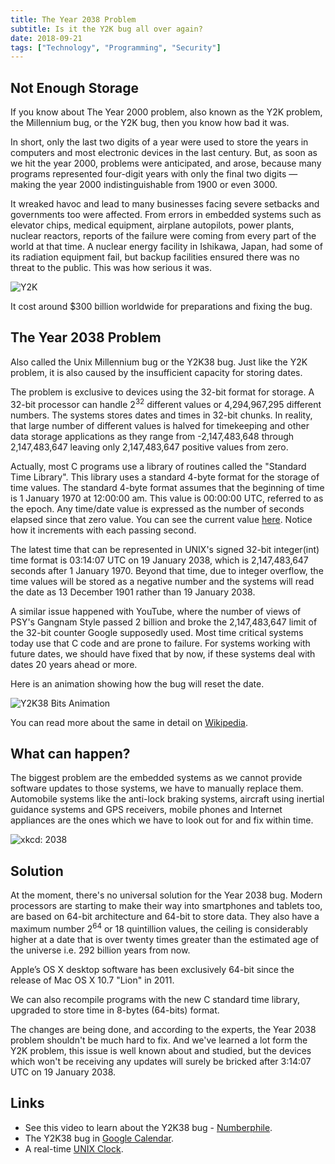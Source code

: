 ```yaml
---
title: The Year 2038 Problem
subtitle: Is it the Y2K bug all over again?
date: 2018-09-21
tags: ["Technology", "Programming", "Security"]
---
```


## Not Enough Storage
If you know about The Year 2000 problem, also known as the Y2K problem, the Millennium bug, or the Y2K bug, then you know how bad it was.

In short, only the last two digits of a year were used to store the years in computers and most electronic devices in the last century. But, as soon as we hit the year 2000, problems were anticipated, and arose, because many programs represented four-digit years with only the final two digits — making the year 2000 indistinguishable from 1900 or even 3000.

It wreaked havoc and lead to many businesses facing severe setbacks and governments too were affected. From errors in embedded systems such as elevator chips, medical equipment, airplane autopilots, power plants, nuclear reactors, reports of the failure were coming from every part of the world at that time. A nuclear energy facility in Ishikawa, Japan, had some of its radiation equipment fail, but backup facilities ensured there was no threat to the public. This was how serious it was.

![Y2K](/img/Y2K38/y2k.jpg)

It cost around $300 billion worldwide for preparations and fixing the bug.

## The Year 2038 Problem
Also called the Unix Millennium bug or the Y2K38 bug. Just like the Y2K problem, it is also caused by the insufficient capacity for storing dates.

The problem is exclusive to devices using the 32-bit format for storage. A 32-bit processor can handle 2<sup>32</sup> different values or 4,294,967,295 different numbers. The systems stores dates and times in 32-bit chunks. In reality, that large number of different values is halved for timekeeping and other data storage applications as they range from -2,147,483,648 through 2,147,483,647 leaving only 2,147,483,647 positive values from zero.

Actually, most C programs use a library of routines called the "Standard Time Library". This library uses a standard 4-byte format for the storage of time values. The standard 4-byte format assumes that the beginning of time is 1 January 1970 at 12:00:00 am. This value is 00:00:00 UTC, referred to as the epoch. Any time/date value is expressed as the number of seconds elapsed since that zero value. You can see the current value [here](http://www.coolepochcountdown.com/). Notice how it increments with each passing second.

The latest time that can be represented in UNIX's signed 32-bit integer(int) time format is 03:14:07 UTC on 19 January 2038, which is 2,147,483,647 seconds after 1 January 1970. Beyond that time, due to integer overflow, the time values will be stored as a negative number and the systems will read the date as 13 December 1901 rather than 19 January 2038.

A similar issue happened with YouTube, where the number of views of PSY's Gangnam Style passed 2 billion and broke the 2,147,483,647 limit of the 32-bit counter Google supposedly used. Most time critical systems today use that C code and are prone to failure. For systems working with future dates, we should have fixed that by now, if these systems deal with dates 20 years ahead or more.

Here is an animation showing how the bug will reset the date.

![Y2K38 Bits Animation](/img/Y2K38/y2k38.gif)

You can read more about the same in detail on [Wikipedia](https://en.wikipedia.org/wiki/Year_2038_problem).

## What can happen?
The biggest problem are the embedded systems as we cannot provide software updates to those systems, we have to manually replace them. Automobile systems like the anti-lock braking systems, aircraft using inertial guidance systems and GPS receivers, mobile phones and Internet appliances are the ones which we have to look out for and fix within time.

![xkcd: 2038](https://imgs.xkcd.com/comics/2038.png)


## Solution
At the moment, there's no universal solution for the Year 2038 bug. Modern processors are starting to make their way into smartphones and tablets too, are based on 64-bit architecture and 64-bit to store data. They also have a maximum number 2<sup>64</sup> or 18 quintillion values, the ceiling is considerably higher at a date that is over twenty times greater than the estimated age of the universe i.e. 292 billion years from now.

Apple’s OS X desktop software has been exclusively 64-bit since the release of Mac OS X 10.7 "Lion" in 2011.

We can also recompile programs with the new C standard time library, upgraded to store time in 8-bytes (64-bits) format.

The changes are being done, and according to the experts, the Year 2038 problem shouldn't be much hard to fix. And we've learned a lot form the Y2K problem, this issue is well known about and studied, but the devices which won't be receiving any updates will surely be bricked after 3:14:07 UTC on 19 January 2038.

## Links

- See this video to learn about the Y2K38 bug - [Numberphile](https://www.youtube.com/watch?v=QJQ691PTKsA).
- The Y2K38 bug in [Google Calendar](https://www.youtube.com/watch?v=Yg0dXH2O_tg).
- A real-time [UNIX Clock](http://www.coolepochcountdown.com/).
